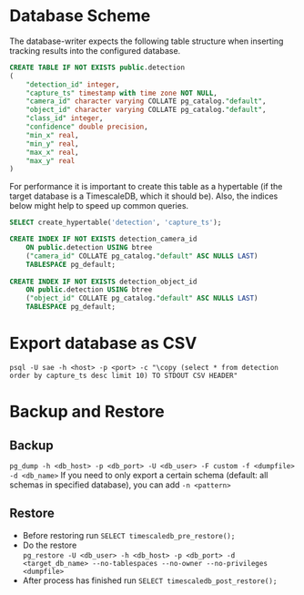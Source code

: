 # Database Scheme
The database-writer expects the following table structure when inserting tracking results into the configured database.
```sql
CREATE TABLE IF NOT EXISTS public.detection
(
    "detection_id" integer,
    "capture_ts" timestamp with time zone NOT NULL,
    "camera_id" character varying COLLATE pg_catalog."default",
    "object_id" character varying COLLATE pg_catalog."default",
    "class_id" integer,
    "confidence" double precision,
    "min_x" real,
    "min_y" real,
    "max_x" real,
    "max_y" real
)
```

For performance it is important to create this table as a hypertable
(if the target database is a TimescaleDB, which it should be).
Also, the indices below might help to speed up common queries.

```sql 
SELECT create_hypertable('detection', 'capture_ts');

CREATE INDEX IF NOT EXISTS detection_camera_id
    ON public.detection USING btree
    ("camera_id" COLLATE pg_catalog."default" ASC NULLS LAST)
    TABLESPACE pg_default;
    
CREATE INDEX IF NOT EXISTS detection_object_id
    ON public.detection USING btree
    ("object_id" COLLATE pg_catalog."default" ASC NULLS LAST)
    TABLESPACE pg_default;
```

# Export database as CSV
`psql -U sae -h <host> -p <port> -c "\copy (select * from detection order by capture_ts desc limit 10) TO STDOUT CSV HEADER"`

# Backup and Restore
## Backup
`pg_dump -h <db_host> -p <db_port> -U <db_user> -F custom -f <dumpfile> -d <db_name>`
If you need to only export a certain schema (default: all schemas in specified database), you can add `-n <pattern>`

## Restore
- Before restoring run `SELECT timescaledb_pre_restore();`
- Do the restore\
    `pg_restore -U <db_user> -h <db_host> -p <db_port> -d <target_db_name> --no-tablespaces --no-owner --no-privileges <dumpfile>`
- After process has finished run `SELECT timescaledb_post_restore();`